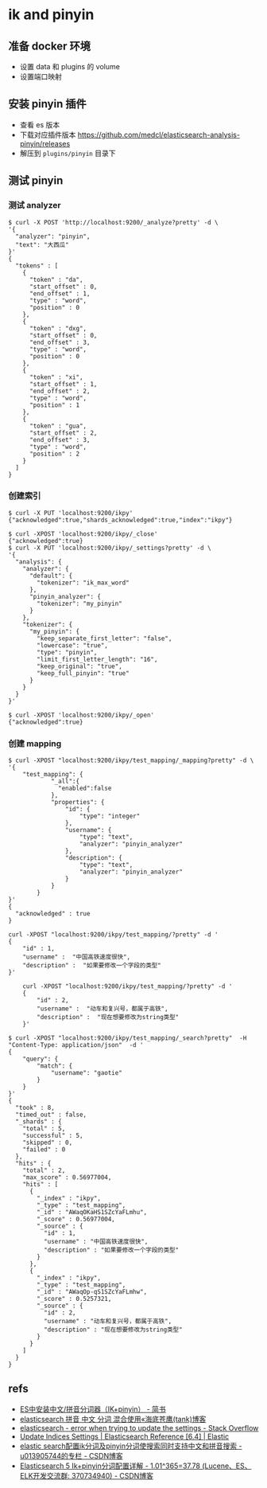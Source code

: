 # ik and pinyin

## 准备 docker 环境

- 设置 data 和 plugins 的 volume
- 设置端口映射

## 安装 pinyin 插件

- 查看 es 版本
- 下载对应插件版本 https://github.com/medcl/elasticsearch-analysis-pinyin/releases
- 解压到 `plugins/pinyin` 目录下

## 测试 pinyin

### 测试 analyzer

```shell
$ curl -X POST 'http://localhost:9200/_analyze?pretty' -d \
'{
  "analyzer": "pinyin",
  "text": "大西瓜"
}'
{
  "tokens" : [
    {
      "token" : "da",
      "start_offset" : 0,
      "end_offset" : 1,
      "type" : "word",
      "position" : 0
    },
    {
      "token" : "dxg",
      "start_offset" : 0,
      "end_offset" : 3,
      "type" : "word",
      "position" : 0
    },
    {
      "token" : "xi",
      "start_offset" : 1,
      "end_offset" : 2,
      "type" : "word",
      "position" : 1
    },
    {
      "token" : "gua",
      "start_offset" : 2,
      "end_offset" : 3,
      "type" : "word",
      "position" : 2
    }
  ]
}
```

### 创建索引

```shell
$ curl -X PUT 'localhost:9200/ikpy'
{"acknowledged":true,"shards_acknowledged":true,"index":"ikpy"}

$ curl -XPOST 'localhost:9200/ikpy/_close'
{"acknowledged":true}
$ curl -X PUT 'localhost:9200/ikpy/_settings?pretty' -d \
'{
  "analysis": {
    "analyzer": {
      "default": {
        "tokenizer": "ik_max_word"
      },
      "pinyin_analyzer": {
        "tokenizer": "my_pinyin"
      }
    },
    "tokenizer": {
      "my_pinyin": {
        "keep_separate_first_letter": "false",
        "lowercase": "true",
        "type": "pinyin",
        "limit_first_letter_length": "16",
        "keep_original": "true",
        "keep_full_pinyin": "true"
      }
    }
  }
}'

$ curl -XPOST 'localhost:9200/ikpy/_open'
{"acknowledged":true}
```

### 创建 mapping

```shell
$ curl -XPOST "localhost:9200/ikpy/test_mapping/_mapping?pretty" -d \
'{
    "test_mapping": {
            "_all":{
              "enabled":false
            },
            "properties": {
                "id": {
                    "type": "integer"
                },
                "username": {
                    "type": "text",
                    "analyzer": "pinyin_analyzer"
                },
                "description": {
                    "type": "text",
                    "analyzer": "pinyin_analyzer"
                }
            }
        }
}'
{
  "acknowledged" : true
}
```


```shell
curl -XPOST "localhost:9200/ikpy/test_mapping/?pretty" -d '
{
    "id" : 1,
    "username" :  "中国高铁速度很快",
    "description" :  "如果要修改一个字段的类型"
}'

    curl -XPOST "localhost:9200/ikpy/test_mapping/?pretty" -d '
    {
        "id" : 2,
        "username" :  "动车和复兴号，都属于高铁",
        "description" :  "现在想要修改为string类型"
    }'
```

```shell
$ curl -XPOST "localhost:9200/ikpy/test_mapping/_search?pretty"  -H "Content-Type: application/json"  -d '
{
    "query": {
        "match": {
            "username": "gaotie"
        }
    }
}'
{
  "took" : 8,
  "timed_out" : false,
  "_shards" : {
    "total" : 5,
    "successful" : 5,
    "skipped" : 0,
    "failed" : 0
  },
  "hits" : {
    "total" : 2,
    "max_score" : 0.56977004,
    "hits" : [
      {
        "_index" : "ikpy",
        "_type" : "test_mapping",
        "_id" : "AWaqOKaHS1SZcYaFLmhu",
        "_score" : 0.56977004,
        "_source" : {
          "id" : 1,
          "username" : "中国高铁速度很快",
          "description" : "如果要修改一个字段的类型"
        }
      },
      {
        "_index" : "ikpy",
        "_type" : "test_mapping",
        "_id" : "AWaqOp-qS1SZcYaFLmhw",
        "_score" : 0.5257321,
        "_source" : {
          "id" : 2,
          "username" : "动车和复兴号，都属于高铁",
          "description" : "现在想要修改为string类型"
        }
      }
    ]
  }
}
```

## refs

- [ES中安装中文/拼音分词器（IK+pinyin） - 简书](https://www.jianshu.com/p/653f7b33e63c) 
- [elasticsearch 拼音 中文 分词 混合使用«海底苍鹰(tank)博客](http://blog.51yip.com/server/1894.html)
- [elasticsearch - error when trying to update the settings - Stack Overflow](https://stackoverflow.com/questions/19758335/error-when-trying-to-update-the-settings)
- [Update Indices Settings | Elasticsearch Reference [6.4] | Elastic](https://www.elastic.co/guide/en/elasticsearch/reference/current/indices-update-settings.html#indices-update-settings)
- [elastic search配置ik分词及pinyin分词使搜索同时支持中文和拼音搜索 - u013905744的专栏 - CSDN博客](https://blog.csdn.net/u013905744/article/details/80935846)
- [Elasticsearch 5 Ik+pinyin分词配置详解 - 1.01^365=37.78 (Lucene、ES、ELK开发交流群: 370734940) - CSDN博客](https://blog.csdn.net/napoay/article/details/53907921)
